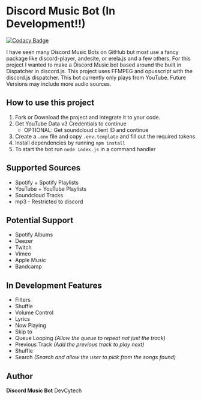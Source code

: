 # Discord Music Bot (In Development!!)

[![Codacy Badge](https://api.codacy.com/project/badge/Grade/38993b63ff194025953082e584613cf9)](https://app.codacy.com/gh/DevCytech/Discord-Music-Bot?utm_source=github.com&utm_medium=referral&utm_content=DevCytech/Discord-Music-Bot&utm_campaign=Badge_Grade_Settings)

I have seen many Discord Music Bots on GitHub but most use a fancy package like discord-player, andesite, or erela.js and a few others. For this project I wanted to make a Discord Music bot based around the built in Dispatcher in discord.js. This project uses FFMPEG and opusscript with the discord.js dispatcher. This bot currently only plays from YouTube. Future Versions may include more audio sources.

## How to use this project

1. Fork or Download the project and integrate it to your code.
2. Get YouTube Data v3 Credentials to continue
    - OPTIONAL: Get soundcloud client ID and continue
3. Create a `.env` file and copy `.env.template` and fill out the required tokens
4. Install dependencies by running `npm install`
5. To start the bot run `node index.js` in a command handler

## Supported Sources

-   Spotify + Spotify Playlists
-   YouTube + YouTube Playlists
-   Soundcloud Tracks
-   mp3 - Restricted to discord

## Potential Support

-   Spotify Albums  
-   Deezer
-   Twitch
-   Vimeo
-   Apple Music
-   Bandcamp

## In Development Features

-   Filters
-   Shuffle
-   Volume Control
-   Lyrics
-   Now Playing
-   Skip to
-   Queue Looping _(Allow the queue to repeat not just the track)_
-   Previous Track _(Add the previous track to play next)_
-   Shuffle
-   Search _(Search and allow the user to pick from the songs found)_

## Author

**Discord Music Bot** DevCytech
